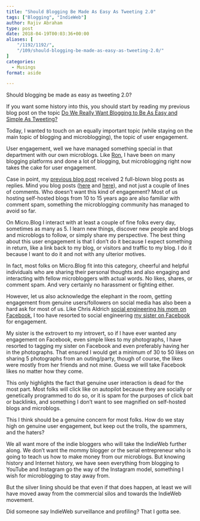 ```yaml
---
title: "Should Blogging Be Made As Easy As Tweeting 2.0"
tags: ["Blogging", "IndieWeb"]
author: Rajiv Abraham
type: post
date: 2018-04-19T00:03:36+00:00
aliases: [
    "/1192/1192/",
    "/109/should-blogging-be-made-as-easy-as-tweeting-2.0/"
]
categories:
  - Musings
format: aside

---
```

Should blogging be made as easy as tweeting 2.0?

<p style="text-align: left;">
  If you want some history into this, you should start by reading my previous blog post on the topic <a href="https://abraham.one//107/do-we-really-want-blogging-to-be-as-easy-and-simple-as-tweeting/" target="_blank" rel="noopener">Do We Really Want Blogging to Be As Easy and Simple As Tweeting?</a>
</p>

<p style="text-align: left;">
  Today, I wanted to touch on an equally important topic (while staying on the main topic of blogging and microblogging), the topic of user engagement.
</p>

<p style="text-align: left;">
  User engagement, well we have managed something special in that department with our own microblogs. Like <a href="http://micro.blog/ron" target="_blank" rel="noopener">Ron</a>, I have been on many blogging platforms and done a lot of blogging, but microblogging right now takes the cake for user engagement.
</p>

<p style="text-align: left;">
  Case in point, my <a href="https://abraham.uno/1122/1122/" target="_blank" rel="noopener">previous blog post</a> received 2 full-blown blog posts as replies. Mind you blog posts (<a href="https://matigo.ca/2018/04/17/yes-blogging-should-be-easy" target="_blank" rel="noopener">here</a> and <a href="https://simonwoods.net/2018/04/18/we-do-want-blogging-to-be-as-easy-and-simple-as-tweeting/" target="_blank" rel="noopener">here</a>), and not just a couple of lines of comments. Who doesn&#8217;t want this kind of engagement? Most of us hosting self-hosted blogs from 10 to 15 years ago are also familiar with comment spam, something the microblogging community has managed to avoid so far.
</p>

<p style="text-align: left;">
  On Micro.Blog I interact with at least a couple of fine folks every day, sometimes as many as 5. I learn new things, discover new people and blogs and microblogs to follow, or simply share my perspective. The best thing about this user engagement is that I don&#8217;t do it because I expect something in return, like a link back to my blog, or visitors and traffic to my blog. I do it because I want to do it and not with any ulterior motives.
</p>

<p style="text-align: left;">
  In fact, most folks on Micro.Blog fit into this category, cheerful and helpful individuals who are sharing their personal thoughts and also engaging and interacting with fellow microbloggers with actual words. No likes, shares, or comment spam. And very certainly no harassment or fighting either.
</p>

<p style="text-align: left;">
  However, let us also acknowledge the elephant in the room, getting engagement from genuine users/followers on social media has also been a hard ask for most of us. Like Chris Aldrich <a href="http://boffosocko.com/2017/07/11/the-facebook-algorithm-mom-problem/" target="_blank" rel="noopener">social engineering his mom on Facebook</a>, I too have resorted to social engineering <a href="https://www.facebook.com/padma.nela" target="_blank" rel="noopener">my sister on Facebook</a> for engagement.
</p>

<p style="text-align: left;">
  My sister is the extrovert to my introvert, so if I have ever wanted any engagement on Facebook, even simple likes to my photographs, I have resorted to tagging my sister on Facebook and even preferably having her in the photographs. That ensured I would get a minimum of 30 to 50 likes on sharing 5 photographs from an outing/party, though of course, the likes were mostly from her friends and not mine. Guess we will take Facebook likes no matter how they come.
</p>

<p style="text-align: left;">
  This only highlights the fact that genuine user interaction is dead for the most part. Most folks will click like on autopilot because they are socially or genetically programmed to do so, or it is spam for the purposes of click bait or backlinks, and something I don&#8217;t want to see magnified on self-hosted blogs and microblogs.
</p>

<p style="text-align: left;">
  This I think should be a genuine concern for most folks. How do we stay high on genuine user engagement, but keep out the trolls, the spammers, and the haters?
</p>

<p style="text-align: left;">
  We all want more of the indie bloggers who will take the IndieWeb further along. We don&#8217;t want the mommy blogger or the serial entrepreneur who is going to teach us how to make money from our microblogs. But knowing history and Internet history, we have seen everything from blogging to YouTube and Instagram go the way of the Instagram model, something I wish for microblogging to stay away from.
</p>

<p style="text-align: left;">
  But the silver lining should be that even if that does happen, at least we will have moved away from the commercial silos and towards the IndieWeb movement.
</p>

<p style="text-align: left;">
  Did someone say IndieWeb surveillance and profiling? That I gotta see.
</p>